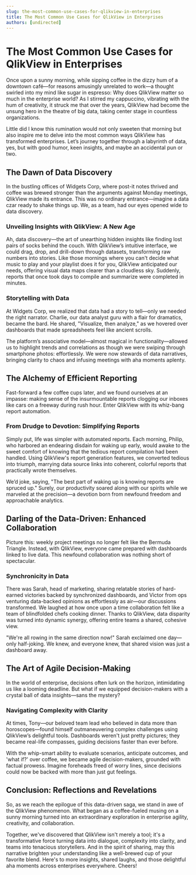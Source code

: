```yaml
---
slug: the-most-common-use-cases-for-qlikview-in-enterprises
title: The Most Common Use Cases for QlikView in Enterprises
authors: [undirected]
---
```



# The Most Common Use Cases for QlikView in Enterprises

Once upon a sunny morning, while sipping coffee in the dizzy hum of a downtown café—for reasons amusingly unrelated to work—a thought swirled into my mind like sugar in espresso: Why does QlikView matter so much in the enterprise world? As I stirred my cappuccino, vibrating with the hum of creativity, it struck me that over the years, QlikView had become the unsung hero in the theatre of big data, taking center stage in countless organizations.

Little did I know this rumination would not only sweeten that morning but also inspire me to delve into the most common ways QlikView has transformed enterprises. Let’s journey together through a labyrinth of data, yes, but with good humor, keen insights, and maybe an accidental pun or two.

## The Dawn of Data Discovery

In the bustling offices of Widgets Corp, where post-it notes thrived and coffee was brewed stronger than the arguments against Monday meetings, QlikView made its entrance. This was no ordinary entrance—imagine a data czar ready to shake things up. We, as a team, had our eyes opened wide to data discovery.

### Unveiling Insights with QlikView: A New Age

Ah, data discovery—the art of unearthing hidden insights like finding lost pairs of socks behind the couch. With QlikView’s intuitive interface, we could drag, drop, and drill-down through datasets, transforming raw numbers into stories. Like those mornings where you can't decide what music to play and your playlist does it for you, QlikView anticipated our needs, offering visual data maps clearer than a cloudless sky. Suddenly, reports that once took days to compile and summarize were completed in minutes.

### Storytelling with Data

At Widgets Corp, we realized that data had a story to tell—only we needed the right narrator. Charlie, our data analyst guru with a flair for dramatics, became the bard. He shared, "Visualize, then analyze," as we hovered over dashboards that made spreadsheets feel like ancient scrolls. 

The platform’s associative model—almost magical in functionality—allowed us to highlight trends and correlations as though we were swiping through smartphone photos: effortlessly. We were now stewards of data narratives, bringing clarity to chaos and infusing meetings with aha moments aplenty.

## The Alchemy of Efficient Reporting

Fast-forward a few coffee cups later, and we found ourselves at an impasse: making sense of the insurmountable reports clogging our inboxes like cars on a freeway during rush hour. Enter QlikView with its whiz-bang report automation.

### From Drudge to Devotion: Simplifying Reports

Simply put, life was simpler with automated reports. Each morning, Philip, who harbored an endearing disdain for waking up early, would awake to the sweet comfort of knowing that the tedious report compilation had been handled. Using QlikView's report generation features, we converted tedious into triumph, marrying data source links into coherent, colorful reports that practically wrote themselves.

We’d joke, saying, "The best part of waking up is knowing reports are spruced up." Surely, our productivity soared along with our spirits while we marveled at the precision—a devotion born from newfound freedom and approachable analytics.

## Darling of the Data-Driven: Enhanced Collaboration

Picture this: weekly project meetings no longer felt like the Bermuda Triangle. Instead, with QlikView, everyone came prepared with dashboards linked to live data. This newfound collaboration was nothing short of spectacular.

### Synchronicity in Data

There was Sarah, head of marketing, sharing relatable stories of hard-earned victories backed by synchronized dashboards, and Victor from ops venturing data-backed opinions as effortlessly as air—our discussions transformed. We laughed at how once upon a time collaboration felt like a team of blindfolded chefs cooking dinner. Thanks to QlikView, data disparity was turned into dynamic synergy, offering entire teams a shared, cohesive view.

"We're all rowing in the same direction now!" Sarah exclaimed one day—only half-joking. We knew, and everyone knew, that shared vision was just a dashboard away.

## The Art of Agile Decision-Making

In the world of enterprise, decisions often lurk on the horizon, intimidating us like a looming deadline. But what if we equipped decision-makers with a crystal ball of data insights—sans the mystery?

### Navigating Complexity with Clarity

At times, Tony—our beloved team lead who believed in data more than horoscopes—found himself outmaneuvering complex challenges using QlikView’s delightful tools. Dashboards weren't just pretty pictures; they became real-life compasses, guiding decisions faster than ever before. 

With the whip-smart ability to evaluate scenarios, anticipate outcomes, and 'what if?' over coffee, we became agile decision-makers, grounded with factual prowess. Imagine foreheads freed of worry lines, since decisions could now be backed with more than just gut feelings.

## Conclusion: Reflections and Revelations

So, as we reach the epilogue of this data-driven saga, we stand in awe of the QlikView phenomenon. What began as a coffee-fueled musing on a sunny morning turned into an extraordinary exploration in enterprise agility, creativity, and collaboration.

Together, we've discovered that QlikView isn't merely a tool; it's a transformative force turning data into dialogue, complexity into clarity, and teams into tenacious storytellers. And in the spirit of sharing, may this narrative brighten your understanding like a well-brewed cup of your favorite blend. Here's to more insights, shared laughs, and those delightful aha moments across enterprises everywhere. Cheers!